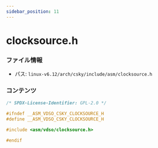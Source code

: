 ```yaml
---
sidebar_position: 11
---
```

# clocksource.h

### ファイル情報

- パス: `linux-v6.12/arch/csky/include/asm/clocksource.h`

### コンテンツ

```h
/* SPDX-License-Identifier: GPL-2.0 */

#ifndef __ASM_VDSO_CSKY_CLOCKSOURCE_H
#define __ASM_VDSO_CSKY_CLOCKSOURCE_H

#include <asm/vdso/clocksource.h>

#endif

```
